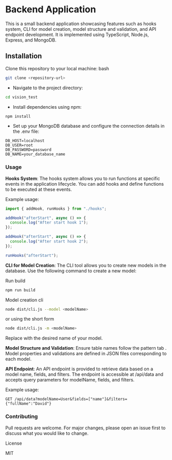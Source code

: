 # Backend Application

This is a small backend application showcasing features such as hooks system, CLI for model creation, model structure and validation, and API endpoint development. It is implemented using TypeScript, Node.js, Express, and MongoDB.

## Installation

Clone this repository to your local machine:
bash

```bash
git clone <repository-url>
```

- Navigate to the project directory:

```bash
cd vision_test
```

- Install dependencies using npm:

```bash
npm install
```

- Set up your MongoDB database and configure the connection details in the .env file:

```env
DB_HOST=localhost
DB_USER=root
DB_PASSWORD=password
DB_NAME=your_database_name
```

### Usage

**Hooks System**:
The hooks system allows you to run functions at specific events in the application lifecycle. You can add hooks and define functions to be executed at these events.

Example usage:

```typescript
import { addHook, runHooks } from "./hooks";

addHook("afterStart", async () => {
  console.log("After start hook 1");
});

addHook("afterStart", async () => {
  console.log("After start hook 2");
});

runHooks("afterStart");
```

**CLI for Model Creation**:
The CLI tool allows you to create new models in the database. Use the following command to create a new model:

Run build

```bash
npm run build
```

Model creation cli

```bash
node dist/cli.js --model <modelName>
```

or using the short form

```bash
node dist/cli.js -m <modelName>
```

Replace <modelName> with the desired name of your model.

**Model Structure and Validation**:
Ensure table names follow the pattern tab <ModelName>. Model properties and validations are defined in JSON files corresponding to each model.

**API Endpoint**:
An API endpoint is provided to retrieve data based on a model name, fields, and filters. The endpoint is accessible at /api/data and accepts query parameters for modelName, fields, and filters.

Example usage:

```re
GET /api/data?modelName=User&fields=["name"]&filters={"fullName":"David"}
```

### Contributing

Pull requests are welcome. For major changes, please open an issue first to discuss what you would like to change.

License

MIT
